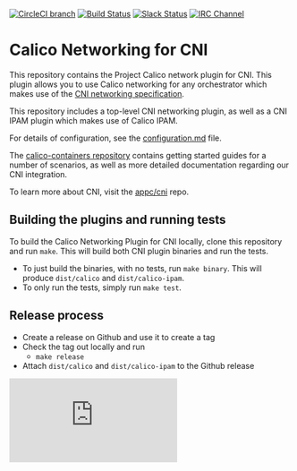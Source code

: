 [![CircleCI branch](https://img.shields.io/circleci/project/projectcalico/calico-cni/master.svg)](https://circleci.com/gh/projectcalico/calico-cni/tree/master)
[![Build Status](https://semaphoreci.com/api/v1/calico/calico-cni-2/branches/master/badge.svg)](https://semaphoreci.com/calico/calico-cni-2)
[![Slack Status](https://slack.projectcalico.org/badge.svg)](https://slack.projectcalico.org)
[![IRC Channel](https://img.shields.io/badge/irc-%23calico-blue.svg)](https://kiwiirc.com/client/irc.freenode.net/#calico)

# Calico Networking for CNI 

This repository contains the Project Calico network plugin for CNI.  This plugin allows you to use Calico networking for
any orchestrator which makes use of the [CNI networking specification][cni].

This repository includes a top-level CNI networking plugin, as well as a CNI IPAM plugin which makes use of Calico IPAM.

For details of configuration, see the [configuration.md][config] file.

The [calico-containers repository][calico-containers] contains getting started guides for a number of scenarios, as well as more detailed documentation regarding our CNI integration.

To learn more about CNI, visit the [appc/cni][cni] repo.

## Building the plugins and running tests
To build the Calico Networking Plugin for CNI locally, clone this repository and run `make`.  This will build both CNI plugin binaries and run the tests.

- To just build the binaries, with no tests, run `make binary`. This will produce `dist/calico` and `dist/calico-ipam`.
- To only run the tests, simply run `make test`.

## Release process
* Create a release on Github and use it to create a tag
* Check the tag out locally and run
    * `make release`
* Attach `dist/calico` and `dist/calico-ipam` to the Github release

[cni]: https://github.com/appc/cni
[config]: configuration.md
[calico-containers]: https://github.com/projectcalico/calico-containers/blob/master/docs/cni/kubernetes/README.md

[![Analytics](https://calico-ga-beacon.appspot.com/UA-52125893-3/calico-cni/README.md?pixel)](https://github.com/igrigorik/ga-beacon)
